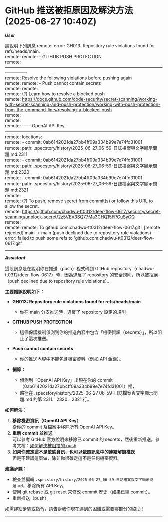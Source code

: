 <!-- Generated by SpecStory -->

# GitHub 推送被拒原因及解決方法 (2025-06-27 10:40Z)

_**User**_

請說明下列訊息
remote: error: GH013: Repository rule violations found for refs/heads/main.        
remote: 
remote: - GITHUB PUSH PROTECTION        
remote:   —————————————————————————————————————————        
remote:     Resolve the following violations before pushing again        
remote: 
remote:     - Push cannot contain secrets        
remote: 
remote:             
remote:      (?) Learn how to resolve a blocked push        
remote:      https://docs.github.com/code-security/secret-scanning/working-with-secret-scanning-and-push-protection/working-with-push-protection-from-the-command-line#resolving-a-blocked-push        
remote:             
remote:             
remote:       —— OpenAI API Key ————————————————————————————————————        
remote:        locations:        
remote:          - commit: 0ab6142021da27bb4ff09a334b99e7e74fd31001        
remote:            path: .specstory/history/2025-06-27_06-59-日誌檔案與文字顯示問題.md:2311        
remote:          - commit: 0ab6142021da27bb4ff09a334b99e7e74fd31001        
remote:            path: .specstory/history/2025-06-27_06-59-日誌檔案與文字顯示問題.md:2320        
remote:          - commit: 0ab6142021da27bb4ff09a334b99e7e74fd31001        
remote:            path: .specstory/history/2025-06-27_06-59-日誌檔案與文字顯示問題.md:2321        
remote:             
remote:        (?) To push, remove secret from commit(s) or follow this URL to allow the secret.        
remote:        https://github.com/chadwu-tt0312/deer-flow-0617/security/secret-scanning/unblock-secret/2z5VEV3SQ77Ma3CHQ15FPCuSyGQ        
remote:             
remote: 
remote: 
To github.com:chadwu-tt0312/deer-flow-0617.git
 ! [remote rejected] main -> main (push declined due to repository rule violations)
error: failed to push some refs to 'github.com:chadwu-tt0312/deer-flow-0617.git'

---

_**Assistant**_

這段訊息是在說明你在推送（push）程式碼到 GitHub repository（chadwu-tt0312/deer-flow-0617）時，因為違反了 repository 的安全規則，所以被拒絕（push declined due to repository rule violations）。

**主要錯誤說明如下：**

- **GH013: Repository rule violations found for refs/heads/main**
  - 你在 main 分支推送時，違反了 repository 設定的規則。

- **GITHUB PUSH PROTECTION**
  - 這個保護機制偵測到你的推送內容中包含「機密資訊（secrets）」，所以阻止了這次推送。

- **Push cannot contain secrets**
  - 你的推送內容中不能包含機密資料（例如 API 金鑰）。

- **細節：**
  - 偵測到「OpenAI API Key」出現在你的 commit（0ab6142021da27bb4ff09a334b99e7e74fd31001）裡，
  - 路徑在 .specstory/history/2025-06-27_06-59-日誌檔案與文字顯示問題.md 的第 2311、2320、2321 行。

**如何解決：**
1. **移除機密資訊（OpenAI API Key）**  
   從你的 commit 及檔案中移除所有 OpenAI API Key。
2. **重新 commit 並推送**  
   可以參考 GitHub 官方說明來移除已 commit 的 secrets，然後重新推送。參考文檔：[如何解決被阻擋的 push](https://docs.github.com/code-security/secret-scanning/working-with-secret-scanning-and-push-protection/working-with-push-protection-from-the-command-line#resolving-a-blocked-push)
3. **如果你確定這不是敏感資訊，也可以依照訊息中的連結解鎖推送**  
   但是不建議這麼做，除非你很確定這不是任何機密資料。

**建議步驟：**
- 檢查並編輯 `.specstory/history/2025-06-27_06-59-日誌檔案與文字顯示問題.md`，移除所有 API Key。
- 使用 git rebase 或 git reset 來修改 commit 歷史（如果已經 commit）。
- 重新推送（push）。

如需詳細步驟或指令，請告訴我你現在遇到的困難或需要哪部分的協助！

---

